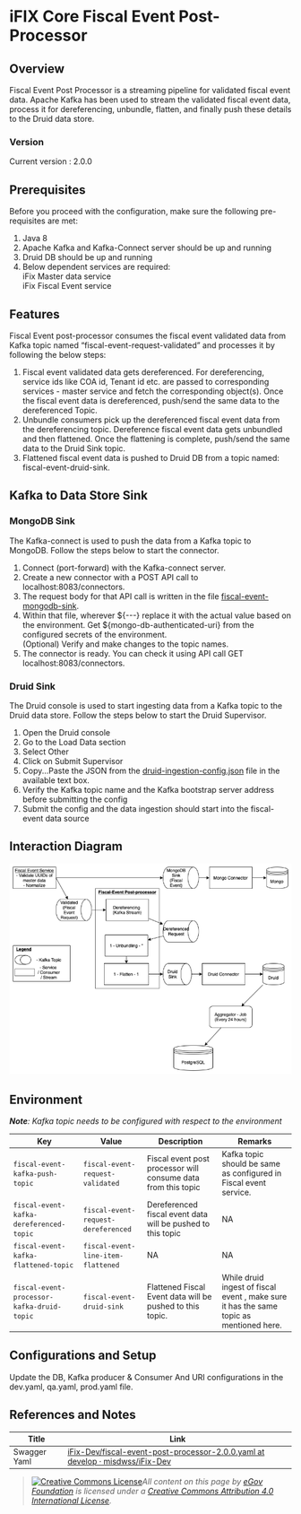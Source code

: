 # iFIX Core Fiscal Event Post-Processor

## Overview <a href="#overview" id="overview"></a>

Fiscal Event Post Processor is a streaming pipeline for validated fiscal event data. Apache Kafka has been used to stream the validated fiscal event data, process it for dereferencing, unbundle, flatten, and finally push these details to the Druid data store.

### Version  <a href="#version" id="version"></a>

Current version : 2.0.0

## Prerequisites <a href="#prerequisites" id="prerequisites"></a>

Before you proceed with the configuration, make sure the following pre-requisites are met:

1. Java 8
2. Apache Kafka and Kafka-Connect server should be up and running
3. Druid DB should be up and running
4. Below dependent services are required:\
   iFix Master data service\
   iFix Fiscal Event service

## Features <a href="#features" id="features"></a>

Fiscal Event post-processor consumes the fiscal event validated data from Kafka topic named “fiscal-event-request-validated” and processes it by following the below steps:

1. Fiscal event validated data gets dereferenced. For dereferencing, service ids like COA id, Tenant id etc. are passed to corresponding services - master service and fetch the corresponding object(s). Once the fiscal event data is dereferenced, push/send the same data to the dereferenced Topic.
2. Unbundle consumers pick up the dereferenced fiscal event data from the dereferencing topic. Dereference fiscal event data gets unbundled and then flattened. Once the flattening is complete, push/send the same data to the Druid Sink topic.
3. Flattened fiscal event data is pushed to Druid DB from a topic named: fiscal-event-druid-sink.

## Kafka to Data Store Sink <a href="#kafka-to-data-store-sink" id="kafka-to-data-store-sink"></a>

### MongoDB Sink <a href="#mongodb-sink" id="mongodb-sink"></a>

The Kafka-connect is used to push the data from a Kafka topic to MongoDB. Follow the steps below to start the connector.

1. Connect (port-forward) with the Kafka-connect server.
2. Create a new connector with a POST API call to localhost:8083/connectors.
3. The request body for that API call is written in the file [fiscal-event-mongodb-sink](https://github.com/misdwss/iFix-Dev/blob/master/domain-services/fiscal-event-post-processor/fiscal-event-mongodb-sink.json).
4. Within that file, wherever ${---} replace it with the actual value based on the environment. Get ${mongo-db-authenticated-uri} from the configured secrets of the environment.\
   (Optional) Verify and make changes to the topic names.
5. The connector is ready. You can check it using API call GET localhost:8083/connectors.

### Druid Sink <a href="#druid-sink" id="druid-sink"></a>

The Druid console is used to start ingesting data from a Kafka topic to the Druid data store. Follow the steps below to start the Druid Supervisor.

1. Open the Druid console
2. Go to the Load Data section
3. Select Other
4. Click on Submit Supervisor
5. Copy...Paste the JSON from the [druid-ingestion-config.json](https://github.com/misdwss/iFix-Dev/blob/master/domain-services/fiscal-event-post-processor/druid-ingestion-config.json) file in the available text box.
6. Verify the Kafka topic name and the Kafka bootstrap server address before submitting the config
7. Submit the config and the data ingestion should start into the fiscal-event data source

## Interaction Diagram <a href="#interaction-diagram" id="interaction-diagram"></a>

![](<../../../../../.gitbook/assets/Fiscal Event Processing Piepline-Post-Processor.drawio (1).png>)

## Environment

_**Note**: Kafka topic needs to be configured with respect to the environment_



| **Key**                                    | **Value**                           | **Description**                                               | **Remarks**                                                                             |
| ------------------------------------------ | ----------------------------------- | ------------------------------------------------------------- | --------------------------------------------------------------------------------------- |
| `fiscal-event-kafka-push-topic`            | `fiscal-event-request-validated`    | Fiscal event post processor will consume data from this topic | Kafka topic should be same as configured in Fiscal event service.                       |
| `fiscal-event-kafka-dereferenced-topic`    | `fiscal-event-request-dereferenced` | Dereferenced fiscal event data will be pushed to this topic   | NA                                                                                      |
| `fiscal-event-kafka-flattened-topic`       | `fiscal-event-line-item-flattened`  | NA                                                            | NA                                                                                      |
| `fiscal-event-processor-kafka-druid-topic` | `fiscal-event-druid-sink`           | Flattened Fiscal Event data will be pushed to this topic.     | While druid ingest of fiscal event , make sure it has the same topic as mentioned here. |

## Configurations and Setup <a href="#configurations-and-setup" id="configurations-and-setup"></a>

Update the DB, Kafka producer & Consumer And URI configurations in the dev.yaml, qa.yaml, prod.yaml file.

## References and Notes <a href="#references-and-notes" id="references-and-notes"></a>

| **Title**    | **Link**                                                                                                                                                                                                                                                                                 |
| ------------ | ---------------------------------------------------------------------------------------------------------------------------------------------------------------------------------------------------------------------------------------------------------------------------------------- |
| Swagger Yaml | [<img src="https://github.com/fluidicon.png" alt="" data-size="line">iFix-Dev/fiscal-event-post-processor-2.0.0.yaml at develop · misdwss/iFix-Dev](https://github.com/misdwss/iFix-Dev/blob/develop/domain-services/fiscal-event-post-processor/fiscal-event-post-processor-2.0.0.yaml) |

&#x20;

> [![Creative Commons License](https://i.creativecommons.org/l/by/4.0/80x15.png)_​_](http://creativecommons.org/licenses/by/4.0/)_All content on this page by_ [_eGov Foundation_](https://egov.org.in/) _is licensed under a_ [_Creative Commons Attribution 4.0 International License_](http://creativecommons.org/licenses/by/4.0/)_._

